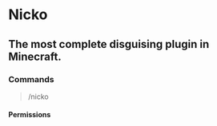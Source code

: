 # Nicko
## The most complete disguising plugin in Minecraft.

### Commands

> /nicko

#### Permissions